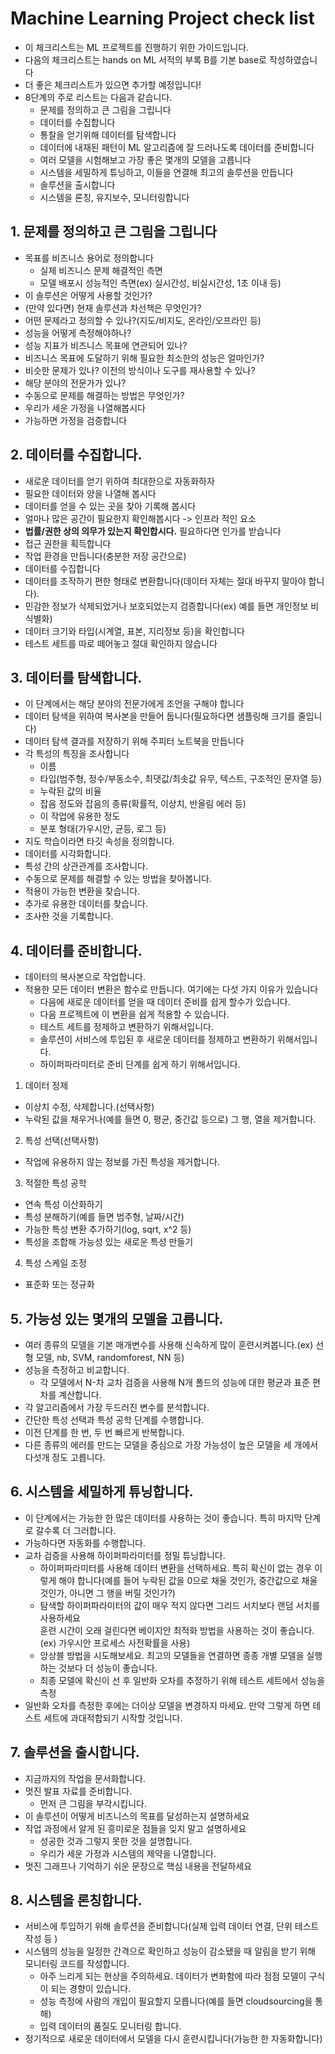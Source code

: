 # Machine Learning Project check list
- 이 체크리스트는 ML 프로젝트를 진행하기 위한 가이드입니다.   
- 다음의 체크리스트는 hands on ML 서적의 부록 B를 기본 base로 작성하였습니다
- 더 좋은 체크리스트가 있으면 추가할 예정입니다!
- 8단계의 주로 리스트는 다음과 같습니다.
  - 문제를 정의하고 큰 그림을 그립니다
  - 데이터를 수집합니다
  - 통찰을 얻기위해 데이터를 탐색합니다
  - 데이터에 내재된 패턴이 ML 알고리즘에 잘 드러나도록 데이터를 준비합니다
  - 여러 모델을 시험해보고 가장 좋은 몇개의 모델을 고릅니다
  - 시스템을 세밀하게 튜닝하고, 이들을 연결해 최고의 솔루션을 만듭니다
  - 솔루션을 출시합니다
  - 시스템을 론칭, 유지보수, 모니터링합니다

## 1. 문제를 정의하고 큰 그림을 그립니다
- 목표를 비즈니스 용어로 정의합니다
  - 실제 비즈니스 문제 해결적인 측면
  - 모델 배포시 성능적인 측면(ex) 실시간성, 비실시간성, 1초 이내 등)
- 이 솔루션은 어떻게 사용할 것인가? 
- (만약 있다면) 현재 솔루션과 차선책은 무엇인가? 
- 어떤 문제라고 정의할 수 있나?(지도/비지도, 온라인/오프라인 등)
- 성능을 어떻게 측정해야하나?
- 성능 지표가 비즈니스 목표에 연관되어 있나?
- 비즈니스 목표에 도달하기 위해 필요한 최소한의 성능은 얼마인가?
- 비슷한 문제가 있나? 이전의 방식이나 도구를 재사용할 수 있나?
- 해당 분야의 전문가가 있나?
- 수동으로 문제를 해결하는 방법은 무엇인가?
- 우리가 세운 가정을 나열해봅시다
- 가능하면 가정을 검증합니다

## 2. 데이터를 수집합니다.
- 새로운 데이터를 얻기 위하여 최대한으로 자동화하자
- 필요한 데이터와 양을 나열해 봅시다
- 데이터를 얻을 수 있는 곳을 찾아 기록해 봅시다
- 얼마나 많은 공간이 필요한지 확인해봅시다 -> 인프라 적인 요소
- <b>법률/권한 상의 의무가 있는지 확인합시다.</b> 필요하다면 인가를 받습니다
- 접근 권한을 획득합니다
- 작업 환경을 만듭니다(충분한 저장 공간으로)
- 데이터를 수집합니다
- 데이터를 조작하기 편한 형태로 변환합니다(데이터 자체는 절대 바꾸지 말아야 합니다).
- 민감한 정보가 삭제되었거나 보호되었는지 검증합니다(ex) 예를 들면 개인정보 비식별화)
- 데이터 크기와 타입(시계열, 표본, 지리정보 등)을 확인합니다
- 테스트 세트를 따로 떼어놓고 절대 확인하지 않습니다

## 3. 데이터를 탐색합니다.
- 이 단계에서는 해당 분야의 전문가에게 조언을 구해야 합니다
- 데이터 탐색을 위하여 복사본을 만들어 둡니다(필요하다면 샘플링해 크기를 줄입니다)
- 데이터 탐색 결과를 저장하기 위해 주피터 노트북을 만듭니다
- 각 특성의 특징을 조사합니다
  - 이름
  - 타입(범주형, 정수/부동소수, 최댓값/최솟값 유무, 텍스트, 구조적인 문자열 등)
  - 누락된 값의 비율
  - 잡음 정도와 잡음의 종류(확률적, 이상치, 반올림 에러 등)
  - 이 작업에 유용한 정도
  - 분포 형태(가우시안, 균등, 로그 등)
- 지도 학습이라면 타깃 속성을 정의합니다.
- 데이터를 시각화합니다.
- 특성 간의 상관관계를 조사합니다.
- 수동으로 문제를 해결할 수 있는 방법을 찾아봅니다.
- 적용이 가능한 변환을 찾습니다.
- 추가로 유용한 데이터를 찾습니다.
- 조사한 것을 기록합니다.

## 4. 데이터를 준비합니다.
- 데이터의 복사본으로 작업합니다. 
- 적용한 모든 데이터 변환은 함수로 만듭니다. 여기에는 다섯 가지 이유가 있습니다
  - 다음에 새로운 데이터를 얻을 때 데이터 준비를 쉽게 할수가 있습니다.
  - 다음 프로젝트에 이 변환을 쉽게 적용할 수 있습니다.
  - 테스트 세트를 정제하고 변환하기 위해서입니다.
  - 솔루션이 서비스에 투입된 후 새로운 데이터를 정제하고 변환하기 위해서입니다.
  - 하이퍼파라미터로 준비 단계를 쉽게 하기 위해서입니다.
1. 데이터 정제
  - 이상치 수정, 삭제합니다.(선택사항)
  - 누락된 값을 채우거나(예를 들면 0, 평균, 중간값 등으로) 그 행, 열을 제거합니다.

2. 특성 선택(선택사항)
  - 작업에 유용하지 않는 정보를 가진 특성을 제거합니다.

3. 적절한 특성 공학
  - 연속 특성 이산화하기
  - 특성 분해하기(예를 들면 범주형, 날짜/시간)
  - 가능한 특성 변환 추가하기(log, sqrt, x^2 등)
  - 특성을 조합해 가능성 있는 새로운 특성 만들기

4. 특성 스케일 조정
  - 표준화 또는 정규화

## 5. 가능성 있는 몇개의 모델을 고릅니다.
- 여러 종류의 모델을 기본 매개변수를 사용해 신속하게 많이 훈련시켜봅니다.(ex) 선형 모델, nb, SVM, randomforest, NN 등)
- 성능을 측정하고 비교합니다.
  - 각 모델에서 N-차 교차 검증을 사용해 N개 폴드의 성능에 대한 평균과 표준 편차를 계산합니다.
- 각 알고리즘에서 가장 두드러진 변수를 분석합니다.
- 간단한 특성 선택과 특성 공학 단계를 수행합니다.
- 이전 단계를 한 번, 두 번 빠르게 반복합니다.
- 다른 종류의 에러를 만드는 모델을 중심으로 가장 가능성이 높은 모델을 세 개에서 다섯개 정도 고릅니다.

## 6. 시스템을 세밀하게 튜닝합니다.
- 이 단계에서는 가능한 한 많은 데이터를 사용하는 것이 좋습니다. 특히 마지막 단계로 갈수록 더 그러합니다.
- 가능하다면 자동화를 수행합니다.
- 교차 검증을 사용해 하이퍼파라미터를 정밀 튜닝합니다.
  - 하이퍼파라미터를 사용해 데이터 변환을 선택하세요. 특히 확신이 없는 경우 이렇게 해야 합니다(예를 들어 누락된 값을 0으로 채울 것인가, 중간값으로 채울 것인가, 아니면 그 행을 버릴 것인가?)
  - 탐색할 하이퍼파라미터의 값이 매우 적지 않다면 그리드 서치보다 랜덤 서치를 사용하세요  
    훈련 시간이 오래 걸린다면 베이지안 최적화 방법을 사용하는 것이 좋습니다.  
    (ex) 가우시안 프로세스 사전확률을 사용)
  - 앙상블 방법을 시도해보세요. 최고의 모델들을 연결하면 종종 개별 모델을 실행하는 것보다 더 성능이 좋습니다.
  - 최종 모델에 확신이 선 후 일반화 오차를 추정하기 위해 테스트 세트에서 성능을 측정
- 일반화 오차를 측정한 후에는 더이상 모델을 변경하지 마세요. 만약 그렇게 하면 테스트 세트에 과대적합되기 시작할 것입니다. 
  
## 7. 솔루션을 출시합니다.
- 지금까지의 작업을 문서화합니다.
- 멋진 발표 자료를 준비합니다.
  - 먼저 큰 그림을 부각시킵니다.
- 이 솔루션이 어떻게 비즈니스의 목표를 달성하는지 설명하세요
- 작업 과정에서 알게 된 흥미로운 점들을 잊지 말고 설명하세요
  - 성공한 것과 그렇지 못한 것을 설명합니다.
  - 우리가 세운 가정과 시스템의 제약을 나열합니다.
- 멋진 그래프나 기억하기 쉬운 문장으로 핵심 내용을 전달하세요

## 8. 시스템을 론칭합니다.
- 서비스에 투입하기 위해 솔루션을 준비합니다(실제 입력 데이터 연결, 단위 테스트 작성 등 )
- 시스템의 성능을 일정한 간격으로 확인하고 성능이 감소됐을 때 알림을 받기 위해 모니터링 코드를 작성합니다.
  - 아주 느리게 되는 현상을 주의하세요. 데이터가 변화함에 따라 점점 모델이 구식이 되는 경향이 있습니다.
  - 성능 측정에 사람의 개입이 필요할지 모릅니다(예를 들면 cloudsourcing을 통해)
  - 입력 데이터의 품질도 모니터링 합니다.  
- 정기적으로 새로운 데이터에서 모델을 다시 훈련시킵니다(가능한 한 자동화합니다)